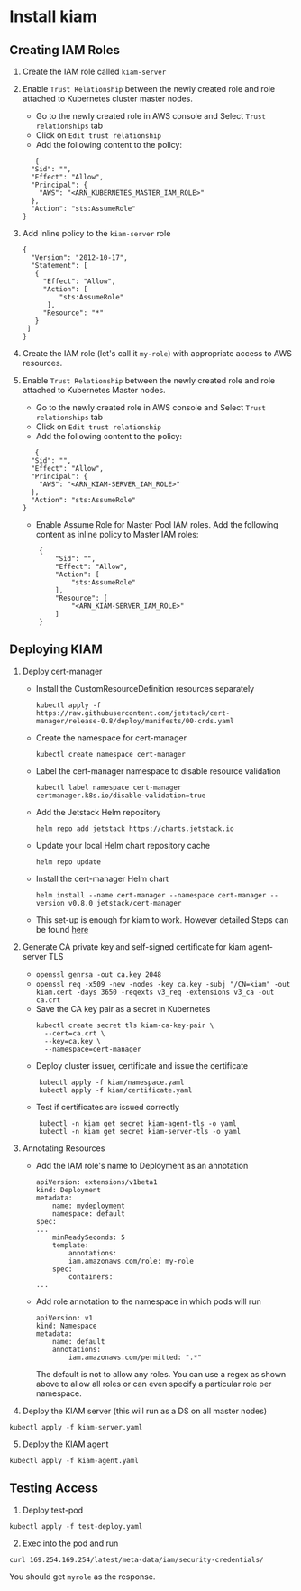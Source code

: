 # Install kiam

## Creating IAM Roles

1. Create the IAM role called `kiam-server`

2. Enable `Trust Relationship` between the newly created role and role attached to Kubernetes cluster master nodes. 
	- Go to the newly created role in AWS console and Select `Trust relationships` tab
	- Click on `Edit trust relationship`
	- Add the following content to the policy:
	```
	   {
      "Sid": "",
      "Effect": "Allow",
      "Principal": {
        "AWS": "<ARN_KUBERNETES_MASTER_IAM_ROLE>"
      },
      "Action": "sts:AssumeRole"
    }
	```

3. Add inline policy to the `kiam-server` role
   ```
   {
  	 "Version": "2012-10-17",
     "Statement": [
      {
        "Effect": "Allow",
        "Action": [
        	"sts:AssumeRole"
      	 ],
      	"Resource": "*"
      }
  	]
   }
   ```

4. Create the IAM role (let's call it `my-role`) with appropriate access to AWS resources. 

5. Enable `Trust Relationship` between the newly created role and role attached to Kubernetes Master nodes. 
	- Go to the newly created role in AWS console and Select `Trust relationships` tab
	- Click on `Edit trust relationship`
	- Add the following content to the policy:
	```
	   {
      "Sid": "",
      "Effect": "Allow",
      "Principal": {
        "AWS": "<ARN_KIAM-SERVER_IAM_ROLE>"
      },
      "Action": "sts:AssumeRole"
    }
	``` 
	- Enable Assume Role for Master Pool IAM roles. Add the following content as inline policy to Master IAM roles:
	```
		{
            "Sid": "",
            "Effect": "Allow",
            "Action": [
                "sts:AssumeRole"
            ],
            "Resource": [
                "<ARN_KIAM-SERVER_IAM_ROLE>"
            ]
        }
	```


## Deploying KIAM

1. Deploy cert-manager
	- Install the CustomResourceDefinition resources separately

		`kubectl apply -f https://raw.githubusercontent.com/jetstack/cert-manager/release-0.8/deploy/manifests/00-crds.yaml`
	- Create the namespace for cert-manager

		`kubectl create namespace cert-manager`
	- Label the cert-manager namespace to disable resource validation

		`kubectl label namespace cert-manager certmanager.k8s.io/disable-validation=true`
	- Add the Jetstack Helm repository

		`helm repo add jetstack https://charts.jetstack.io`
	- Update your local Helm chart repository cache

		`helm repo update`
	- Install the cert-manager Helm chart

		`helm install --name cert-manager --namespace cert-manager --version v0.8.0 jetstack/cert-manager`
    - This set-up is enough for kiam to work. However detailed Steps can be found [here](https://cert-manager.readthedocs.io/en/latest/getting-started/install/kubernetes.html#steps)

2. Generate CA private key and self-signed certificate for kiam agent-server TLS
	- `openssl genrsa -out ca.key 2048`
	- `openssl req -x509 -new -nodes -key ca.key -subj "/CN=kiam" -out kiam.cert -days 3650 -reqexts v3_req -extensions v3_ca -out ca.crt`
	- Save the CA key pair as a secret in Kubernetes
	    ```
	    kubectl create secret tls kiam-ca-key-pair \
   		  --cert=ca.crt \
   		  --key=ca.key \
   		  --namespace=cert-manager
	    ```
	- Deploy cluster issuer, certificate and issue the certificate
	```
	    kubectl apply -f kiam/namespace.yaml
	    kubectl apply -f kiam/certificate.yaml
	```

	- Test if certificates are issued correctly
	```
	    kubectl -n kiam get secret kiam-agent-tls -o yaml
	    kubectl -n kiam get secret kiam-server-tls -o yaml
    ```

3.  Annotating Resources
	- Add the IAM role's name to Deployment as an annotation
	  	```
	  	apiVersion: extensions/v1beta1
	  	kind: Deployment
	  	metadata:
	    	name: mydeployment
	    	namespace: default
	  	spec:
	  	...
	    	minReadySeconds: 5
	    	template:
	        	annotations:
	          	iam.amazonaws.com/role: my-role
	      	spec:
	        	containers:
	  	... 
	  	```
	- Add role annotation to the namespace in which pods will run
	  	```
	  	apiVersion: v1
		kind: Namespace
		metadata:
  			name: default
  			annotations:
    			iam.amazonaws.com/permitted: ".*"
	  	```
	  	The default is not to allow any roles. You can use a regex as shown above to allow all roles or can even specify a particular role per namespace. 

4.  Deploy the KIAM server (this will run as a DS on all master nodes)
```
kubectl apply -f kiam-server.yaml
```
5.  Deploy the KIAM agent
```
kubectl apply -f kiam-agent.yaml
```
## Testing Access

1. Deploy test-pod
```
kubectl apply -f test-deploy.yaml
``` 

2. Exec into the pod and run 
```
curl 169.254.169.254/latest/meta-data/iam/security-credentials/
```
You should get `myrole` as the response. 





